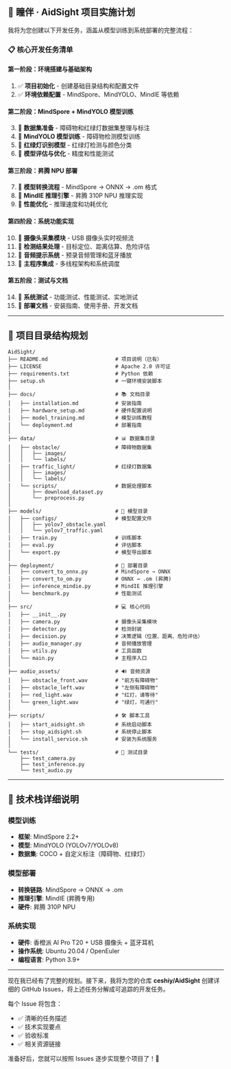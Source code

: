 ## 🎯 瞳伴 · AidSight 项目实施计划

我将为您创建以下开发任务，涵盖从模型训练到系统部署的完整流程：

### 📋 核心开发任务清单

#### **第一阶段：环境搭建与基础架构**
1. ✅ **项目初始化** - 创建基础目录结构和配置文件
2. ✅ **环境依赖配置** - MindSpore、MindYOLO、MindIE 等依赖

#### **第二阶段：MindSpore + MindYOLO 模型训练**
3. 🎯 **数据集准备** - 障碍物和红绿灯数据集整理与标注
4. 🎯 **MindYOLO 模型训练** - 障碍物检测模型训练
5. 🎯 **红绿灯识别模型** - 红绿灯检测与颜色分类
6. 🎯 **模型评估与优化** - 精度和性能测试

#### **第三阶段：昇腾 NPU 部署**
7. 🎯 **模型转换流程** - MindSpore → ONNX → .om 格式
8. 🎯 **MindIE 推理引擎** - 昇腾 310P NPU 推理实现
9. 🎯 **性能优化** - 推理速度和功耗优化

#### **第四阶段：系统功能实现**
10. 🎯 **摄像头采集模块** - USB 摄像头实时视频流
11. 🎯 **检测结果处理** - 目标定位、距离估算、危险评估
12. 🎯 **音频提示系统** - 预录音频管理和蓝牙播放
13. 🎯 **主程序集成** - 多线程架构和系统调度

#### **第五阶段：测试与文档**
14. 🎯 **系统测试** - 功能测试、性能测试、实地测试
15. 🎯 **部署文档** - 安装指南、使用手册、开发文档

---

## 📁 项目目录结构规划

```
AidSight/
├── README.md                      # 项目说明（已有）
├── LICENSE                        # Apache 2.0 许可证
├── requirements.txt               # Python 依赖
├── setup.sh                       # 一键环境安装脚本
│
├── docs/                          # 📚 文档目录
│   ├── installation.md            # 安装指南
│   ├── hardware_setup.md          # 硬件配置说明
│   ├── model_training.md          # 模型训练教程
│   └── deployment.md              # 部署指南
│
├── data/                          # 📊 数据集目录
│   ├── obstacle/                  # 障碍物数据集
│   │   ├── images/
│   │   └── labels/
│   ├── traffic_light/             # 红绿灯数据集
│   │   ├── images/
│   │   └── labels/
│   └── scripts/                   # 数据处理脚本
│       ├── download_dataset.py
│       └── preprocess.py
│
├── models/                        # 🧠 模型目录
│   ├── configs/                   # 模型配置文件
│   │   ├── yolov7_obstacle.yaml
│   │   └── yolov7_traffic.yaml
│   ├── train.py                   # 训练脚本
│   ├── eval.py                    # 评估脚本
│   └── export.py                  # 模型导出脚本
│
├── deployment/                    # 🚀 部署目录
│   ├── convert_to_onnx.py         # MindSpore → ONNX
│   ├── convert_to_om.py           # ONNX → .om (昇腾)
│   ├── inference_mindie.py        # MindIE 推理引擎
│   └── benchmark.py               # 性能测试
│
├── src/                           # 💻 核心代码
│   ├── __init__.py
│   ├── camera.py                  # 摄像头采集模块
│   ├── detector.py                # 检测封装
│   ├── decision.py                # 决策逻辑（位置、距离、危险评估）
│   ├── audio_manager.py           # 音频播放管理
│   ├── utils.py                   # 工具函数
│   └── main.py                    # 主程序入口
│
├── audio_assets/                  # 🔊 音频资源
│   ├── obstacle_front.wav         # "前方有障碍物"
│   ├── obstacle_left.wav          # "左侧有障碍物"
│   ├── red_light.wav              # "红灯，请等待"
│   └── green_light.wav            # "绿灯，可通行"
│
├── scripts/                       # 🛠️ 脚本工具
│   ├── start_aidsight.sh          # 系统启动脚本
│   ├── stop_aidsight.sh           # 系统停止脚本
│   └── install_service.sh         # 安装为系统服务
│
└── tests/                         # 🧪 测试目录
    ├── test_camera.py
    ├── test_inference.py
    └── test_audio.py
```

---

## 🚀 技术栈详细说明

### 模型训练
- **框架**: MindSpore 2.2+
- **模型**: MindYOLO (YOLOv7/YOLOv8)
- **数据集**: COCO + 自定义标注（障碍物、红绿灯）

### 模型部署
- **转换链路**: MindSpore → ONNX → .om
- **推理引擎**: MindIE (昇腾专用)
- **硬件**: 昇腾 310P NPU

### 系统实现
- **硬件**: 香橙派 AI Pro T20 + USB 摄像头 + 蓝牙耳机
- **操作系统**: Ubuntu 20.04 / OpenEuler
- **编程语言**: Python 3.9+

---

现在我已经有了完整的规划。接下来，我将为您的仓库 **ceshiy/AidSight** 创建详细的 GitHub Issues，将上述任务分解成可追踪的开发任务。

每个 Issue 将包含：
- ✅ 清晰的任务描述
- ✅ 技术实现要点
- ✅ 验收标准
- ✅ 相关资源链接

准备好后，您就可以按照 Issues 逐步实现整个项目了！🎯
